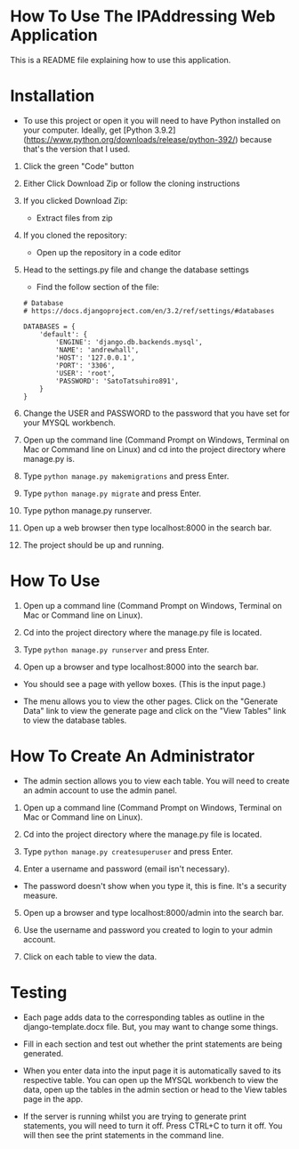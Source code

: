 # How To Use The IPAddressing Web Application

This is a README file explaining how to use this application.

# Installation
* To use this project or open it you will need to have Python installed on your computer. Ideally, get [Python 3.9.2] (https://www.python.org/downloads/release/python-392/) because that's the version that I used.

1. Click the green "Code" button
2. Either Click Download Zip or follow the cloning instructions
3. If you clicked Download Zip:
    * Extract files from zip
4. If you cloned the repository:
    * Open up the repository in a code editor
5. Head to the settings.py file and change the database settings
    * Find the follow section of the file:
    ```
    # Database
    # https://docs.djangoproject.com/en/3.2/ref/settings/#databases

    DATABASES = {
        'default': {
            'ENGINE': 'django.db.backends.mysql',
            'NAME': 'andrewhall',
            'HOST': '127.0.0.1',
            'PORT': '3306',
            'USER': 'root',
            'PASSWORD': 'SatoTatsuhiro891',
        }
    }
    ```
6. Change the USER and PASSWORD to the password that you have set for your MYSQL workbench.

7. Open up the command line (Command Prompt on Windows, Terminal on Mac or Command line on Linux) and cd into the project directory where manage.py is.

8. Type `python manage.py makemigrations` and press Enter.

9. Type `python manage.py migrate` and press Enter.

10. Type python manage.py runserver.

11. Open up a web browser then type localhost:8000 in the search bar.

12. The project should be up and running.

# How To Use

1. Open up a command line (Command Prompt on Windows, Terminal on Mac or Command line on Linux).

2. Cd into the project directory where the manage.py file is located.

3. Type `python manage.py runserver` and press Enter.

4. Open up a browser and type localhost:8000 into the search bar.

* You should see a page with yellow boxes. (This is the input page.)

* The menu allows you to view the other pages. Click on the "Generate Data" link to view the generate page
and click on the "View Tables" link to view the database tables.


# How To Create An Administrator

* The admin section allows you to view each table. You will need to create an admin account to use the admin panel.

1. Open up a command line (Command Prompt on Windows, Terminal on Mac or Command line on Linux).

2. Cd into the project directory where the manage.py file is located.

3. Type `python manage.py createsuperuser` and press Enter.

4. Enter a username and password (email isn't necessary). 

* The password doesn't show when you type it, this is fine. It's a security measure.

5. Open up a browser and type localhost:8000/admin into the search bar.

6. Use the username and password you created to login to your admin account.

7. Click on each table to view the data.

# Testing

* Each page adds data to the corresponding tables as outline in the django-template.docx file. But, you may want to change some things. 

* Fill in each section and test out whether the print statements are being generated.

* When you enter data into the input page it is automatically saved to its respective table. You can open up the MYSQL workbench to view the data, open up the tables in the admin section or head to the View tables page in the app.

* If the server is running whilst you are trying to generate print statements, you will need to turn it off. Press CTRL+C to turn it off. You will then see the print statements in the command line.
